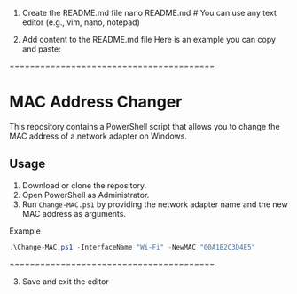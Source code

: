  1. Create the README.md file
nano README.md  # You can use any text editor (e.g., vim, nano, notepad)

 2. Add content to the README.md file
 Here is an example you can copy and paste:

 ========================================
 # MAC Address Changer
 This repository contains a PowerShell script that allows you to change the MAC address of a network adapter on Windows.

 ## Usage
 1. Download or clone the repository.
 2. Open PowerShell as Administrator.
 3. Run `Change-MAC.ps1` by providing the network adapter name and the new MAC address as arguments.

 Example
 ```powershell
 .\Change-MAC.ps1 -InterfaceName "Wi-Fi" -NewMAC "00A1B2C3D4E5"
 ```
 ========================================

 3. Save and exit the editor

